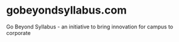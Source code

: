# gobeyondsyllabus.com
Go Beyond Syllabus - an initiative to bring innovation for campus to corporate
